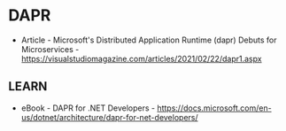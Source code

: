 # DAPR

* Article - Microsoft's Distributed Application Runtime (dapr) Debuts for Microservices - https://visualstudiomagazine.com/articles/2021/02/22/dapr1.aspx

## LEARN

* eBook - DAPR for .NET Developers - https://docs.microsoft.com/en-us/dotnet/architecture/dapr-for-net-developers/

